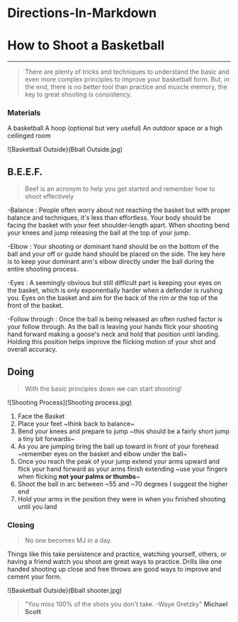 # Directions-In-Markdown
# How to Shoot a Basketball
---
> There are plenty of tricks and techniques to understand the basic and even more complex principles to improve your basketball form. But, in the end, there is no better tool than practice and muscle memory, the key to great shooting is consistency.

### Materials
A basketball
A hoop (optional but very useful)
An outdoor space or a high ceilinged room

![Basketball Outside}(Bball Outside.jpg)

## B.E.E.F.
> Beef is an acronym to help you get started and remember how to shoot effectively

-Balance
: People often worry about not reaching the basket but with proper balance and techniques, it's less than effortless. Your body should be facing the basket with your feet shoulder-length apart. When shooting bend your knees and jump releasing the ball at the top of your jump.

-Elbow
: Your shooting or dominant hand should be on the bottom of the ball and your off or guide hand should be placed on the side. The key here is to keep your dominant arm's elbow directly under the ball during the entire shooting process.

-Eyes
: A seemingly obvious but still difficult part is keeping your eyes on the basket, which is only exponentially harder when a defender is rushing you. Eyes on the basket and aim for the back of the rim or the top of the front of the basket.

-Follow through
: Once the ball is being released an often rushed factor is your follow through. As the ball is leaving your hands flick your shooting hand forward making a goose's neck and hold that position until landing. Holding this position helps improve the flicking motion of your shot and overall accuracy.  

## Doing
> With the basic principles down we can start shooting!

![Shooting Process](Shooting process.jpg)

1. Face the Basket
2. Place your feet ~think back to balance~
3. Bend your knees and prepare to jump ~this should be a fairly short jump a tiny bit forwards~
4. As you are jumping bring the ball up toward in front of your forehead ~remember eyes on the basket and elbow under the ball~
5. Once you reach the peak of your jump extend your arms upward and flick your hand forward as your arms finish extending ~use your fingers when flicking **not your palms or thumbs**~
6. Shoot the ball in arc between ~55 and ~70 degrees I suggest the higher end
7. Hold your arms in the position they were in when you finished shooting until you land

### Closing
> No one becomes MJ in a day.

Things like this take persistence and practice, watching yourself, others, or having a friend watch you shoot are great ways to practice. Drills like one handed shooting up close and free throws are good ways to improve and cement your form.

![Basketball Outside}(Bball shooter.jpg)

> "You miss 100% of the shots you don't take. -Waye Gretzky" **Michael Scott**
